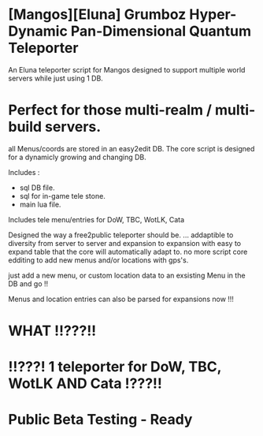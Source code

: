 # [Mangos][Eluna] Grumboz Hyper-Dynamic Pan-Dimensional Quantum Teleporter
An Eluna teleporter script for Mangos
designed to support multiple world servers while just using 1 DB.

# Perfect for those multi-realm / multi-build servers.

all Menus/coords are stored in an easy2edit DB.
The core script is designed for a dynamicly growing and changing 
DB.


Includes :
  * sql DB file.
  * sql for in-game tele stone.
  * main lua file.

Includes tele menu/entries for DoW, TBC, WotLK, Cata


Designed the way a free2public teleporter should be.  ... addaptible to diversity
from server to server and expansion to expansion with easy to expand table that the core will automatically adapt to.
no more script core edditing to add new menus and/or locations with gps's.


just add a new menu, or custom location data to an exsisting Menu in the DB and go !!

Menus and location entries can also be parsed for expansions now !!!

# WHAT !!???!!

# !!???! 1 teleporter for DoW, TBC, WotLK AND Cata !???!!


# Public Beta Testing - Ready
